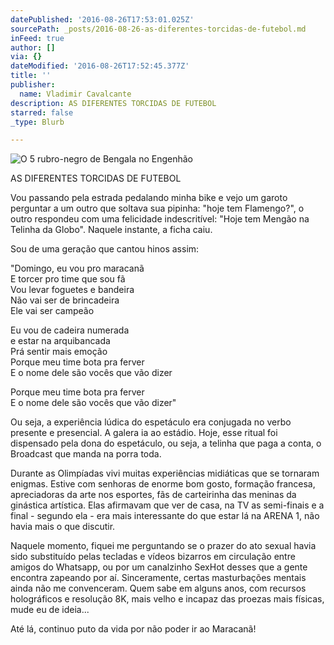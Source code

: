```yaml
---
datePublished: '2016-08-26T17:53:01.025Z'
sourcePath: _posts/2016-08-26-as-diferentes-torcidas-de-futebol.md
inFeed: true
author: []
via: {}
dateModified: '2016-08-26T17:52:45.377Z'
title: ''
publisher:
  name: Vladimir Cavalcante
description: AS DIFERENTES TORCIDAS DE FUTEBOL
starred: false
_type: Blurb

---
```

![O 5 rubro-negro de Bengala no Engenhão](https://the-grid-user-content.s3-us-west-2.amazonaws.com/6639b9a8-c35a-403e-b3e0-89e00cd34299.jpg)

AS DIFERENTES TORCIDAS DE FUTEBOL

Vou passando pela estrada pedalando minha bike e vejo um garoto perguntar a um outro que soltava sua pipinha: "hoje tem Flamengo?", o outro respondeu com uma felicidade indescritível: "Hoje tem Mengão na Telinha da Globo". Naquele instante, a ficha caiu.

Sou de uma geração que cantou hinos assim:

"Domingo, eu vou pro maracanã  
E torcer pro time que sou fã  
Vou levar foguetes e bandeira  
Não vai ser de brincadeira  
Ele vai ser campeão

Eu vou de cadeira numerada  
e estar na arquibancada  
Prá sentir mais emoção  
Porque meu time bota pra ferver  
E o nome dele são vocês que vão dizer

Porque meu time bota pra ferver  
E o nome dele são vocês que vão dizer"

Ou seja, a experiência lúdica do espetáculo era conjugada no verbo presente e presencial. A galera ia ao estádio. Hoje, esse ritual foi dispensado pela dona do espetáculo, ou seja, a telinha que paga a conta, o Broadcast que manda na porra toda.

Durante as Olimpíadas vivi muitas experiências midiáticas que se tornaram enigmas. Estive com senhoras de enorme bom gosto, formação francesa, apreciadoras da arte nos esportes, fãs de carteirinha das meninas da ginástica artística. Elas afirmavam que ver de casa, na TV as semi-finais e a final - segundo ela - era mais interessante do que estar lá na ARENA 1, não havia mais o que discutir.

Naquele momento, fiquei me perguntando se o prazer do ato sexual havia sido substituído pelas tecladas e vídeos bizarros em circulação entre amigos do Whatsapp, ou por um canalzinho SexHot desses que a gente encontra zapeando por aí. Sinceramente, certas masturbações mentais ainda não me convenceram. Quem sabe em alguns anos, com recursos holográficos e resolução 8K, mais velho e incapaz das proezas mais físicas, mude eu de ideia...

Até lá, continuo puto da vida por não poder ir ao Maracanã!